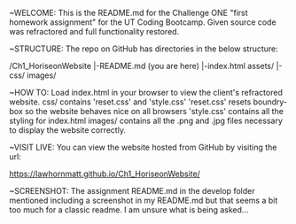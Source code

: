 
~WELCOME:
This is the README.md for the Challenge ONE "first homework assignment" for the UT Coding Bootcamp.
Given source code was refractored and full functionality restored. 

~STRUCTURE:
The repo on GitHub has directories in the below structure:

/Ch1_HoriseonWebsite
|-README.md (you are here)
|-index.html
assets/
|-css/
images/

~HOW TO:
Load index.html in your browser to view the client's refractored website.
css/ contains 'reset.css' and 'style.css'
'reset.css' resets boundry-box so the website behaves nice on all browsers
'style.css' contains all the styling for index.html
images/ contains all the .png and .jpg files necessary to display the website correctly.

~VISIT LIVE:
You can view the website hosted from GitHub by visiting the url:

https://lawhornmatt.github.io/Ch1_HoriseonWebsite/

~SCREENSHOT:
The assignment README.md in the develop folder mentioned including a screenshot in my README.md but
that seems a bit too much for a classic readme. I am unsure what is being asked...

